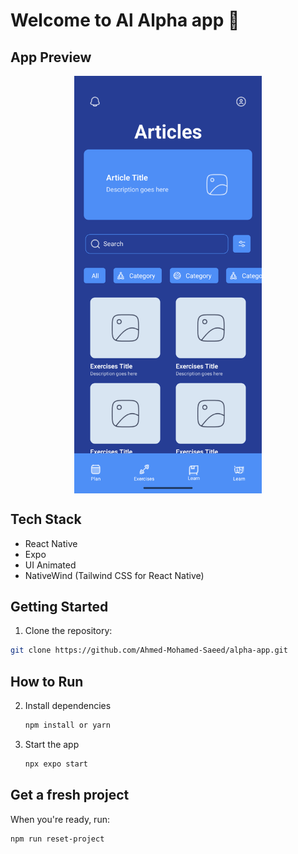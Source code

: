 # Welcome to Al Alpha app 👋


## App Preview

<img src="https://raw.githubusercontent.com/Ahmed-Mohamed-Saeed/alpha-app/main/assets/images/alpha.png" alt="App Screenshot" width="300" style="display: block; margin: 0 auto;" />

## Tech Stack

- React Native
- Expo
- UI Animated
- NativeWind (Tailwind CSS for React Native)

## Getting Started

1. Clone the repository:

```bash
git clone https://github.com/Ahmed-Mohamed-Saeed/alpha-app.git
```

## How to Run

2. Install dependencies

   ```bash
   npm install or yarn
   ```

3. Start the app

   ```bash
   npx expo start
   ```

## Get a fresh project

When you're ready, run:

```bash
npm run reset-project
```